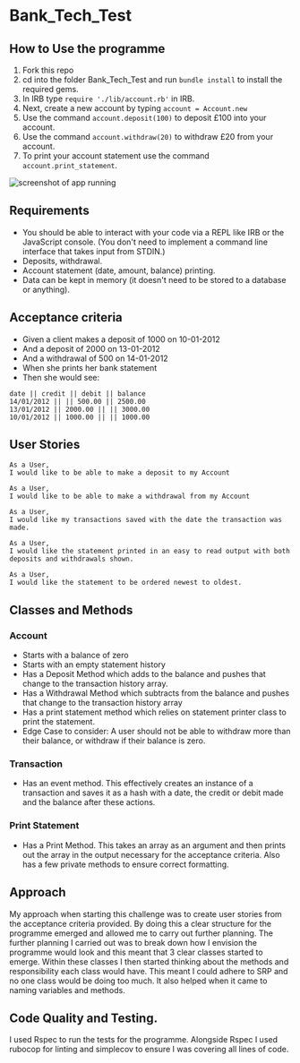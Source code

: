 # Bank_Tech_Test

## How to Use the programme
1. Fork this repo
2. cd into the folder Bank_Tech_Test and run `bundle install` to install the required gems.
3. In IRB type `require './lib/account.rb'` in IRB.
4. Next, create a new account by typing `account = Account.new`
5. Use the command `account.deposit(100)` to deposit £100 into your account.
6. Use the command `account.withdraw(20)` to withdraw £20 from your account.
7. To print your account statement use the command `account.print_statement`.

![screenshot of app running](https://drive.google.com/open?id=1BFdUyvNqcPupCr8A7pa0n654Vyms6_Se)

## Requirements

* You should be able to interact with your code via a REPL like IRB or the JavaScript console. (You don't need to implement a command line interface that takes input from STDIN.)
* Deposits, withdrawal.
* Account statement (date, amount, balance) printing.
* Data can be kept in memory (it doesn't need to be stored to a database or anything).


## Acceptance criteria

* Given a client makes a deposit of 1000 on 10-01-2012
* And a deposit of 2000 on 13-01-2012
* And a withdrawal of 500 on 14-01-2012
* When she prints her bank statement
* Then she would see:

```
date || credit || debit || balance
14/01/2012 || || 500.00 || 2500.00
13/01/2012 || 2000.00 || || 3000.00
10/01/2012 || 1000.00 || || 1000.00
```

## User Stories
```
As a User,
I would like to be able to make a deposit to my Account
```
```
As a User,
I would like to be able to make a withdrawal from my Account
```
```
As a User,
I would like my transactions saved with the date the transaction was made.
```
```
As a User,
I would like the statement printed in an easy to read output with both deposits and withdrawals shown.
```
```
As a User,
I would like the statement to be ordered newest to oldest.
```

## Classes and Methods

### Account
* Starts with a balance of zero
* Starts with an empty statement history
* Has a Deposit Method which adds to the balance and pushes that change to the transaction history array.
* Has a Withdrawal Method which subtracts from the balance and pushes that change to the transaction history array
* Has a print statement method which relies on statement printer class to print the statement.
* Edge Case to consider: A user should not be able to withdraw more than their balance, or withdraw if their balance is zero.

### Transaction
* Has an event method. This effectively creates an instance of a transaction and saves it as a hash with a date, the credit or debit made and the balance after these actions.

### Print Statement
* Has a Print Method. This takes an array as an argument and then prints out the array in the output necessary for the acceptance criteria. Also has a few private methods to ensure correct formatting.

## Approach
 My approach when starting this challenge was to create user stories from the acceptance criteria provided. By doing this a clear structure for the programme emerged and allowed me to carry out further planning. The further planning I carried out was to break down how I envision the programme would look and this meant that 3 clear classes started to emerge. Within these classes I then started thinking about the methods and responsibility each class would have. This meant I could adhere to SRP and no one class would be doing too much. It also helped when it came to naming variables and methods.

## Code Quality and Testing.

I used Rspec to run the tests for the programme. Alongside Rspec I used rubocop for linting and simplecov to ensure I was covering all lines of code.
